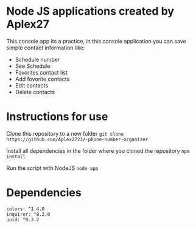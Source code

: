 # Node JS applications created by Aplex27

This console app its a practice, in this console application you can save simple contact information like:
* Schedule number
* See Schedule
* Favorites contact list
* Add fovorite contacts
* Edit contacts
* Delete contacts

# Instructions for use
Clone this repository to a new folder
`git clone https://github.com/Aplex2723/-phone-number-organizer `

Install all dependencies in the folder where you cloned the repository
`npm install`

Run the script with NodeJS
`node app`

# Dependencies 
```
colors: ^1.4.0
inquirer: ^8.2.0
uuid: ^8.3.2

```